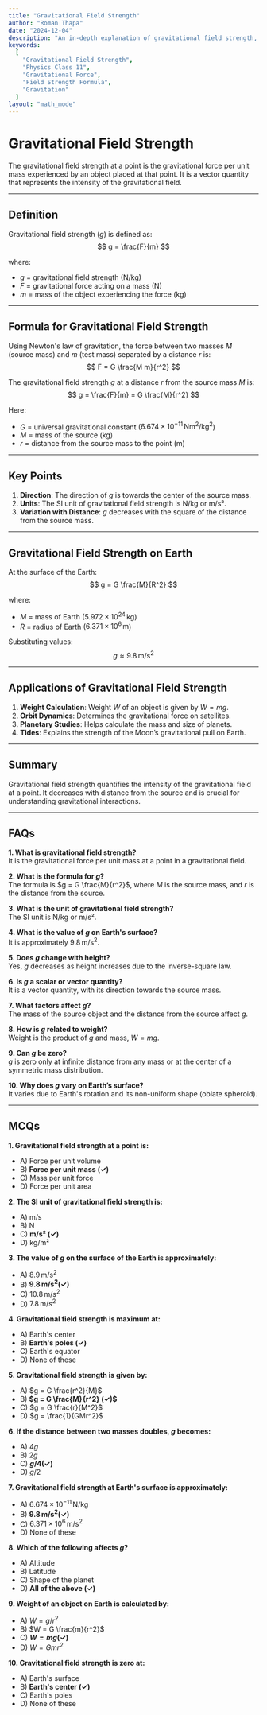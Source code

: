 ```yaml
---
title: "Gravitational Field Strength"  
author: "Roman Thapa"  
date: "2024-12-04"  
description: "An in-depth explanation of gravitational field strength, its formula, significance, and applications."  
keywords:  
  [  
    "Gravitational Field Strength",  
    "Physics Class 11",  
    "Gravitational Force",  
    "Field Strength Formula",  
    "Gravitation"  
  ]  
layout: "math_mode"  
---
```


# Gravitational Field Strength

The gravitational field strength at a point is the gravitational force per unit mass experienced by an object placed at that point. It is a vector quantity that represents the intensity of the gravitational field.

---

## Definition

Gravitational field strength ($g$) is defined as:  
$$ g = \frac{F}{m} $$  

where:  
- $g$ = gravitational field strength (N/kg)  
- $F$ = gravitational force acting on a mass (N)  
- $m$ = mass of the object experiencing the force (kg)  

---

## Formula for Gravitational Field Strength

Using Newton's law of gravitation, the force between two masses $M$ (source mass) and $m$ (test mass) separated by a distance $r$ is:  
$$ F = G \frac{M m}{r^2} $$  

The gravitational field strength $g$ at a distance $r$ from the source mass $M$ is:  
$$ g = \frac{F}{m} = G \frac{M}{r^2} $$  

Here:  
- $G$ = universal gravitational constant ($6.674 \times 10^{-11} \, \text{Nm}^2/\text{kg}^2$)  
- $M$ = mass of the source (kg)  
- $r$ = distance from the source mass to the point (m)  

---

## Key Points  

1. **Direction**: The direction of $g$ is towards the center of the source mass.  
2. **Units**: The SI unit of gravitational field strength is N/kg or m/s².  
3. **Variation with Distance**: $g$ decreases with the square of the distance from the source mass.  

---

## Gravitational Field Strength on Earth  

At the surface of the Earth:  
$$ g = G \frac{M}{R^2} $$  

where:  
- $M$ = mass of Earth ($5.972 \times 10^{24} \, \text{kg}$)  
- $R$ = radius of Earth ($6.371 \times 10^6 \, \text{m}$)  

Substituting values:  
$$ g \approx 9.8 \, \text{m/s}^2 $$  

---

## Applications of Gravitational Field Strength  

1. **Weight Calculation**: Weight $W$ of an object is given by $W = mg$.  
2. **Orbit Dynamics**: Determines the gravitational force on satellites.  
3. **Planetary Studies**: Helps calculate the mass and size of planets.  
4. **Tides**: Explains the strength of the Moon’s gravitational pull on Earth.  

---

## Summary  

Gravitational field strength quantifies the intensity of the gravitational field at a point. It decreases with distance from the source and is crucial for understanding gravitational interactions.

---

## FAQs  

**1. What is gravitational field strength?**  
It is the gravitational force per unit mass at a point in a gravitational field.

**2. What is the formula for $g$?**  
The formula is $g = G \frac{M}{r^2}$, where $M$ is the source mass, and $r$ is the distance from the source.  

**3. What is the unit of gravitational field strength?**  
The SI unit is N/kg or m/s².  

**4. What is the value of $g$ on Earth's surface?**  
It is approximately $9.8 \, \text{m/s}^2$.  

**5. Does $g$ change with height?**  
Yes, $g$ decreases as height increases due to the inverse-square law.  

**6. Is $g$ a scalar or vector quantity?**  
It is a vector quantity, with its direction towards the source mass.  

**7. What factors affect $g$?**  
The mass of the source object and the distance from the source affect $g$.  

**8. How is $g$ related to weight?**  
Weight is the product of $g$ and mass, $W = mg$.  

**9. Can $g$ be zero?**  
$g$ is zero only at infinite distance from any mass or at the center of a symmetric mass distribution.  

**10. Why does $g$ vary on Earth’s surface?**  
It varies due to Earth's rotation and its non-uniform shape (oblate spheroid).  

---

## MCQs  

**1. Gravitational field strength at a point is:**  
- A) Force per unit volume  
- B) **Force per unit mass (✓)**  
- C) Mass per unit force  
- D) Force per unit area  

**2. The SI unit of gravitational field strength is:**  
- A) m/s  
- B) N  
- C) **m/s² (✓)**  
- D) kg/m²  

**3. The value of $g$ on the surface of the Earth is approximately:**  
- A) $8.9 \, \text{m/s}^2$  
- B) **$9.8 \, \text{m/s}^2 (✓)$**  
- C) $10.8 \, \text{m/s}^2$  
- D) $7.8 \, \text{m/s}^2$  

**4. Gravitational field strength is maximum at:**  
- A) Earth's center  
- B) **Earth's poles (✓)**  
- C) Earth's equator  
- D) None of these  

**5. Gravitational field strength is given by:**  
- A) $g = G \frac{r^2}{M}$  
- B) **$g = G \frac{M}{r^2} (✓)$**  
- C) $g = G \frac{r}{M^2}$  
- D) $g = \frac{1}{GMr^2}$  

**6. If the distance between two masses doubles, $g$ becomes:**  
- A) $4g$  
- B) $2g$  
- C) **$g/4 (✓)$**  
- D) $g/2$  

**7. Gravitational field strength at Earth's surface is approximately:**  
- A) $6.674 \times 10^{-11} \, \text{N/kg}$  
- B) **$9.8 \, \text{m/s}^2 (✓)$**  
- C) $6.371 \times 10^{6} \, \text{m/s}^2$  
- D) None of these  

**8. Which of the following affects $g$?**  
- A) Altitude  
- B) Latitude  
- C) Shape of the planet  
- D) **All of the above (✓)**  

**9. Weight of an object on Earth is calculated by:**  
- A) $W = g/r^2$  
- B) $W = G \frac{m}{r^2}$  
- C) **$W = mg (✓)$**  
- D) $W = Gmr^2$  

**10. Gravitational field strength is zero at:**  
- A) Earth's surface  
- B) **Earth's center (✓)**  
- C) Earth's poles  
- D) None of these  
